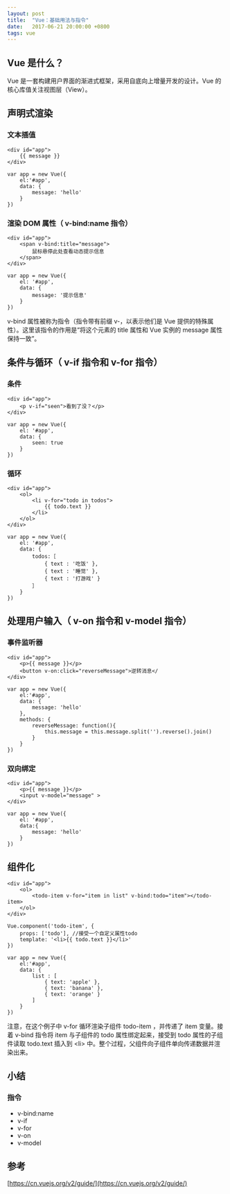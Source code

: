 ```yaml
---
layout: post
title:  "Vue：基础用法与指令"
date:   2017-06-21 20:00:00 +0800
tags: vue
---
```

## Vue 是什么？

Vue 是一套构建用户界面的渐进式框架，采用自底向上增量开发的设计。Vue 的核心库值关注视图层（View）。

## 声明式渲染

### 文本插值

```
<div id="app">
    {{ message }}
</div>
```

```
var app = new Vue({
    el:'#app',
    data: {
        message: 'hello'
    }
})
```

### 渲染 DOM 属性（ v-bind:name 指令）

```
<div id="app">
    <span v-bind:title="message">
        鼠标悬停此处查看动态提示信息
    </span>
</div>
```

```
var app = new Vue({
    el: '#app',
    data: {
        message: '提示信息'
    }
})
```

v-bind 属性被称为指令（指令带有前缀 v-，以表示他们是 Vue 提供的特殊属性）。这里该指令的作用是“将这个元素的 title 属性和 Vue 实例的 message 属性保持一致”。

## 条件与循环（ v-if 指令和 v-for 指令）

### 条件

```
<div id="app">
    <p v-if="seen">看到了没？</p>
</div>
```

```
var app = new Vue({
    el: '#app',
    data: {
        seen: true
    }
})
```

### 循环

```
<div id="app">
    <ol>
        <li v-for="todo in todos">
            {{ todo.text }}
        </li>
    </ol>
</div>
```

```
var app = new Vue({
    el: '#app',
    data: {
        todos:［
            { text : '吃饭' },
            { text : '睡觉' },
            { text : '打游戏' }
        ］
    }
})
```

## 处理用户输入（ v-on 指令和 v-model 指令）

### 事件监听器

```
<div id="app">
    <p>{{ message }}</p>
    <button v-on:click="reverseMessage">逆转消息</
</div>
```

```
var app = new Vue({
    el:'#app',
    data: {
        message: 'hello'
    },
    methods: {
        reverseMessage: function(){
            this.message = this.message.split('').reverse().join()
        }
    }
})
```

### 双向绑定

```
<div id="app">
    <p>{{ message }}</p>
    <input v-model="message" >
</div>
```

```
var app = new Vue({
    el: '#app',
    data:{
        message: 'hello'
    }
})
```

## 组件化

```
<div id="app">
    <ol>
        <todo-item v-for="item in list" v-bind:todo="item"></todo-item>
    </ol>
</div>
```

```
Vue.component('todo-item', {
    props: ['todo'], //接受一个自定义属性todo
    template: '<li>{{ todo.text }}</li>'
})

var app = new Vue({
    el:'#app',
    data: {
        list : [
            { text: 'apple' },
            { text: 'banana' },
            { text: 'orange' }
        ]
    }
})
```

注意，在这个例子中 v-for 循环渲染子组件 todo-item ，并传递了 item 变量。接着 v-bind 指令将 item 与子组件的 todo 属性绑定起来，接受到 todo 属性的子组件读取 todo.text 插入到 &lt;li&gt; 中。整个过程，父组件向子组件单向传递数据并渲染出来。

## 小结

### 指令

* v-bind:name 
* v-if 
* v-for
* v-on
* v-model

## 参考

[https://cn.vuejs.org/v2/guide/](https://cn.vuejs.org/v2/guide/)

